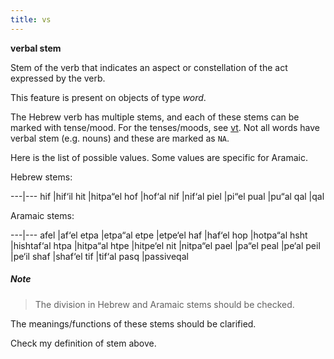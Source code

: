 ```yaml
---
title: vs
---
```


**verbal stem**


Stem of the verb that indicates an aspect or constellation of the act expressed by the verb.

This feature is present on objects of type *word*.

The Hebrew verb has multiple stems, and each of these stems can be marked with tense/mood.
For the tenses/moods, see [vt](vt).
Not all words have verbal stem (e.g. nouns) and these are marked as `NA`.

Here is the list of possible values. Some values are specific for Aramaic.

Hebrew stems:

---|---
hif  |hif‘il
hit  |hitpa“el
hof  |hof‘al
nif  |nif‘al
piel |pi“el
pual |pu“al
qal  |qal

Aramaic stems:

---|---
afel |af‘el
etpa |etpa“al
etpe |etpe‘el
haf  |haf‘el
hop  |hotpa“al
hsht |hishtaf‘al
htpa |hitpa“al
htpe |hitpe‘el
nit  |nitpa“el
pael |pa“el
peal |pe‘al
peil |pe‘il
shaf |shaf‘el
tif  |tif‘al
pasq |passiveqal

##### Note
> The division in Hebrew and Aramaic stems should be checked.

The meanings/functions of these stems should be clarified.

Check my definition of stem above.
